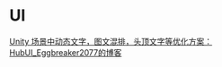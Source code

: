 # UI

[Unity 场景中动态文字，图文混排，头顶文字等优化方案： HubUI_Eggbreaker2077的博客](https://blog.csdn.net/weixin_38027841/article/details/116093515)